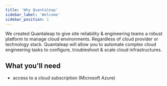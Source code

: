 ```yaml
---
title: 'Why Quantaleap'
sidebar_label: 'Welcome'
sidebar_position: 1
---
```


We created Quantaleap to give site reliability & engineering teams a robust platform to manage cloud environments. Regardless of cloud provider or technology stack. Quantaleap will allow you to automate complex cloud engineering tasks to configure, troubleshoot & scale cloud infrastructures.

## What you'll need

- access to a cloud subscription (Microsoft Azure)
